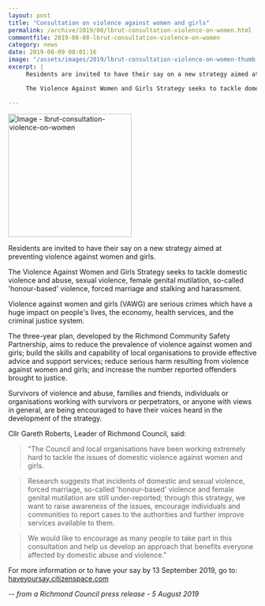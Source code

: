 ```yaml
---
layout: post
title: "Consultation on violence against women and girls"
permalink: /archive/2019/08/lbrut-consultation-violence-on-women.html
commentfile: 2019-08-08-lbrut-consultation-violence-on-women
category: news
date: 2019-08-09 08:01:16
image: "/assets/images/2019/lbrut-consultation-violence-on-women-thumb.jpg"
excerpt: |
     Residents are invited to have their say on a new strategy aimed at preventing violence against women and girls.

     The Violence Against Women and Girls Strategy seeks to tackle domestic violence and abuse, sexual violence, female genital mutilation, so-called 'honour-based' violence, forced marriage and stalking and harassment.

---
```

<a href="/assets/images/2019/lbrut-consultation-violence-on-women.jpg" title="Click for a larger image"><img src="/assets/images/2019/lbrut-consultation-violence-on-women-thumb.jpg" width="250" alt="Image - lbrut-consultation-violence-on-women"  class="photo right"/></a>

Residents are invited to have their say on a new strategy aimed at preventing violence against women and girls.

The Violence Against Women and Girls Strategy seeks to tackle domestic violence and abuse, sexual violence, female genital mutilation, so-called 'honour-based' violence, forced marriage and stalking and harassment.

Violence against women and girls (VAWG) are serious crimes which have a huge impact on people's lives, the economy, health services, and the criminal justice system.

The three-year plan, developed by the Richmond Community Safety Partnership, aims to reduce the prevalence of violence against women and girls; build the skills and capability of local organisations to provide effective advice and support services; reduce serious harm resulting from violence against women and girls; and increase the number reported offenders brought to justice.

Survivors of violence and abuse, families and friends, individuals or organisations working with survivors or perpetrators, or anyone with views in general, are being encouraged to have their voices heard in the development of the strategy.

Cllr Gareth Roberts, Leader of Richmond Council, said:

> "The Council and local organisations have been working extremely hard to tackle the issues of domestic violence against women and girls.

> Research suggests that incidents of domestic and sexual violence, forced marriage, so-called 'honour-based' violence and female genital mutilation are still under-reported; through this strategy, we want to raise awareness of the issues, encourage individuals and communities to report cases to the authorities and further improve services available to them.

> We would like to encourage as many people to take part in this consultation and help us develop an approach that benefits everyone affected by domestic abuse and violence."

For more information or to have your say by 13 September 2019, go to: [haveyoursay.citizenspace.com](https://haveyoursay.citizenspace.com/richmondce/vawg-19)

<cite>-- from a Richmond Council press release - 5 August 2019</cite>
